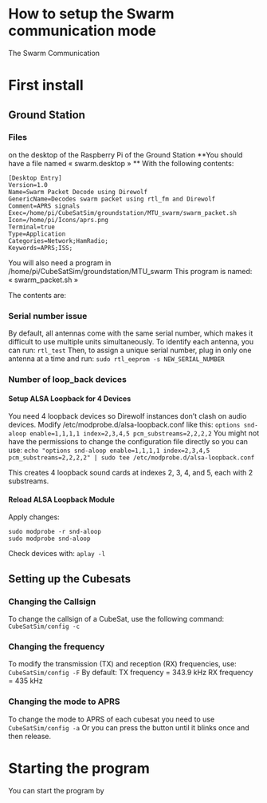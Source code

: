 # How to setup the Swarm communication mode
The Swarm Communication
# First install
## Ground Station

### Files
on the desktop of the Raspberry Pi of the Ground Station
**You should have a file named « swarm.desktop » **
With the following contents:

```
[Desktop Entry]
Version=1.0
Name=Swarm Packet Decode using Direwolf
GenericName=Decodes swarm packet using rtl_fm and Direwolf
Comment=APRS signals
Exec=/home/pi/CubeSatSim/groundstation/MTU_swarm/swarm_packet.sh
Icon=/home/pi/Icons/aprs.png
Terminal=true
Type=Application
Categories=Network;HamRadio;
Keywords=APRS;ISS;
```


You will also need a program in /home/pi/CubeSatSim/groundstation/MTU_swarm
This program is named: « swarm_packet.sh » 

The contents are:

### Serial number issue
By default, all antennas come with the same serial number, which makes it difficult to use multiple units simultaneously.
To identify each antenna, you can run:
`rtl_test` 
Then, to assign a unique serial number, plug in only one antenna at a time and run:
`sudo rtl_eeprom -s NEW_SERIAL_NUMBER`


### Number of loop_back devices
#### Setup ALSA Loopback for 4 Devices
You need 4 loopback devices so Direwolf instances don’t clash on audio devices.
Modify /etc/modprobe.d/alsa-loopback.conf like this:
`options snd-aloop enable=1,1,1,1 index=2,3,4,5 pcm_substreams=2,2,2,2`
You might not have the permissions to change the configuration file directly so you can use:
`echo "options snd-aloop enable=1,1,1,1 index=2,3,4,5 pcm_substreams=2,2,2,2" | sudo tee /etc/modprobe.d/alsa-loopback.conf`

This creates 4 loopback sound cards at indexes 2, 3, 4, and 5, each with 2 substreams.
#### Reload ALSA Loopback Module
Apply changes:
```
sudo modprobe -r snd-aloop
sudo modprobe snd-aloop
```
Check devices with:
`aplay -l`


## Setting up the Cubesats
### Changing the Callsign
To change the callsign of a CubeSat, use the following command:
`CubeSatSim/config -c`

### Changing the frequency
To modify the transmission (TX) and reception (RX) frequencies, use:
`CubeSatSim/config -F`
By default:
TX frequency = 343.9 kHz
RX frequency = 435 kHz

### Changing the mode to APRS
To change the mode to APRS of each cubesat you need to use
`CubeSatSim/config -a`
Or you can press the button until it blinks once and then release.


# Starting the program
You can start the program by






